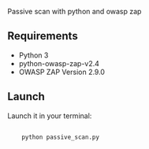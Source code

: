 Passive scan with python and owasp zap

## Requirements

- Python 3
- python-owasp-zap-v2.4
- OWASP ZAP Version 2.9.0

## Launch 

Launch it in your terminal:
```sh

    python passive_scan.py

```

